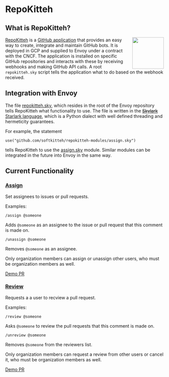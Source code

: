 # RepoKitteh

## What is RepoKitteh?

<img src="https://repokitteh.io/logo.svg" height="100" align="right">

[RepoKitteh](https://repokitteh.io) is a [GitHub application](https://developer.github.com/apps/) that provides an easy way to create, integrate and maintain GitHub bots. It is deployed in GCP and supplied to Envoy under a contract with the CNCF.
The application is installed on specific GitHub repositories and interacts with these by receiving webhooks and making GitHub API calls. A root `repokitteh.sky` script tells the application what to do based on the webhook received.

## Integration with Envoy
The file [repokitteh.sky](https://github.com/envoyproxy/envoy/blob/master/repokitteh.sky), which resides in the root of the Envoy repository tells RepoKitteh what functionality to use. The file is written in the [~~Skylark~~ Starlark language](https://github.com/bazelbuild/starlark/), which is a Python dialect with well defined threading and hermeticity guarantees.

For example, the statement
```
use("github.com/softkitteh/repokitteh-modules/assign.sky")
```
tells RepoKitteh to use the [assign.sky](https://github.com/softkitteh/repokitteh-modules/blob/master/assign.sky) module.
Similar modules can be integrated in the future into Envoy in the same way.

## Current Functionality
### [Assign](https://github.com/softkitteh/repokitteh-modules/blob/master/assign.sky)
Set assignees to issues or pull requests.

Examples:
```
/assign @someone
```
Adds `@someone` as an assignee to the issue or pull request that this comment is made on.

```
/unassign @someone
```
Removes `@someone` as an assignee.

Only organization members can assign or unassign other users, who must be organization members as well.

[Demo PR](https://github.com/envoyproxy/envoybot/pull/6)

### [Review](https://github.com/softkitteh/repokitteh-modules/blob/master/review.sky)
Requests a a user to recview a pull request.

Examples:
```
/review @someone
```
Asks `@someone` to review the pull requests that this comment is made on.

```
/unreview @someone
```
Removes `@someone` from the reviewers list.

Only organization members can request a review from other users or cancel it, who must be organization members as well.

[Demo PR](https://github.com/envoyproxy/envoybot/pull/7)
